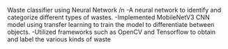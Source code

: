 Waste classifier using Neural Network
/n
-A neural network to identify and categorize different types of wastes.
-Implemented MobileNetV3 CNN model using transfer learning to train the model to differentiate between objects.
-Utilized frameworks such as OpenCV and Tensorflow to obtain and label the various kinds of waste
